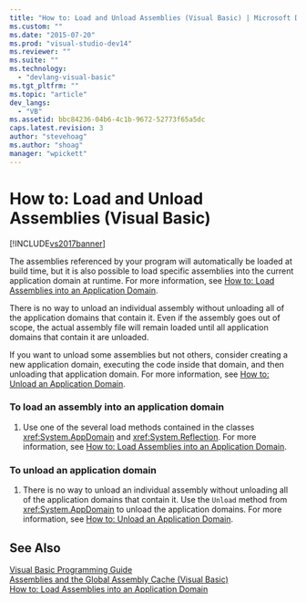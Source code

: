 ```yaml
---
title: "How to: Load and Unload Assemblies (Visual Basic) | Microsoft Docs"
ms.custom: ""
ms.date: "2015-07-20"
ms.prod: "visual-studio-dev14"
ms.reviewer: ""
ms.suite: ""
ms.technology: 
  - "devlang-visual-basic"
ms.tgt_pltfrm: ""
ms.topic: "article"
dev_langs: 
  - "VB"
ms.assetid: bbc84236-04b6-4c1b-9672-52773f65a5dc
caps.latest.revision: 3
author: "stevehoag"
ms.author: "shoag"
manager: "wpickett"
---
```

# How to: Load and Unload Assemblies (Visual Basic)
[!INCLUDE[vs2017banner](../../../../includes/vs2017banner.md)]

The assemblies referenced by your program will automatically be loaded at build time, but it is also possible to load specific assemblies into the current application domain at runtime. For more information, see [How to: Load Assemblies into an Application Domain](../Topic/How%20to:%20Load%20Assemblies%20into%20an%20Application%20Domain.md).  
  
 There is no way to unload an individual assembly without unloading all of the application domains that contain it. Even if the assembly goes out of scope, the actual assembly file will remain loaded until all application domains that contain it are unloaded.  
  
 If you want to unload some assemblies but not others, consider creating a new application domain, executing the code inside that domain, and then unloading that application domain. For more information, see [How to: Unload an Application Domain](../Topic/How%20to:%20Unload%20an%20Application%20Domain.md).  
  
### To load an assembly into an application domain  
  
1.  Use one of the several load methods contained in the classes <xref:System.AppDomain> and <xref:System.Reflection>. For more information, see [How to: Load Assemblies into an Application Domain](../Topic/How%20to:%20Load%20Assemblies%20into%20an%20Application%20Domain.md).  
  
### To unload an application domain  
  
1.  There is no way to unload an individual assembly without unloading all of the application domains that contain it. Use the `Unload` method from <xref:System.AppDomain> to unload the application domains. For more information, see [How to: Unload an Application Domain](../Topic/How%20to:%20Unload%20an%20Application%20Domain.md).  
  
## See Also  
 [Visual Basic Programming Guide](../../../../visual-basic/programming-guide/index.md)   
 [Assemblies and the Global Assembly Cache (Visual Basic)](../../../../visual-basic/programming-guide/concepts/assemblies-gac/assemblies-and-the-global-assembly-cache-visual-basic.md)   
 [How to: Load Assemblies into an Application Domain](../Topic/How%20to:%20Load%20Assemblies%20into%20an%20Application%20Domain.md)